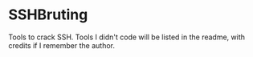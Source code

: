 # SSHBruting
Tools to crack SSH. Tools I didn't code will be listed in the readme, with credits if I remember the author.
